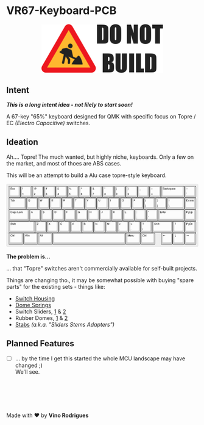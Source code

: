 # VR67-Keyboard-PCB

<center><img src="docs/donotbuild.min.svg" alt="Under Construction" width="320"></center>

## Intent

***This is a long intent idea - not lilely to start soon!***

A 67-key "65%" keyboard designed for QMK with specific focus on Topre / EC *(Electro Capacitive)* switches.


## Ideation

Ah.... Topre!  The much wanted, but highly niche, keyboards.  Only a few on the market, and most of thoes are ABS cases.

This will be an attempt to build a Alu case topre-style keyboard.

![](docs/vr67-display.png)

**The problem is...**

... that "Topre" switches aren't commercially available for self-built projects.

Things are changing tho., it may be somewhat possible with buying "spare parts" for the existing sets - things like:

- [Switch Housing](https://aliexpress.com/item/1005005724051113.html)
- [Dome Springs](https://aliexpress.com/item/1005007038852089.html)
- Switch Sliders, [1](https://aliexpress.com/item/1005007476122176.html) & [2](https://aliexpress.com/item/1005005721976294.html)
- Rubber Domes, [1](https://aliexpress.com/item/1005006621069216.html) & [2](https://aliexpress.com/item/1005005721050116.html)
- [Stabs](https://aliexpress.com/item/1005006631414158.html) *(a.k.a. "Sliders Stems Adapters")*

## Planned Features

- [ ] ... by the time I get this started the whole MCU landscape may have changed ;)  
We'll see.

&nbsp;<br>&nbsp;
---
Made with &#9829; by **Vino Rodrigues**
